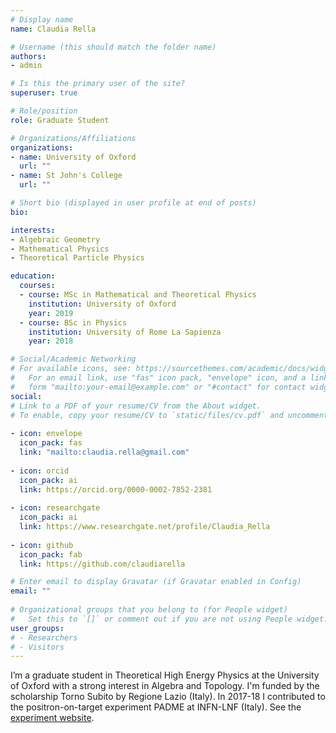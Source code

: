 ```yaml
---
# Display name
name: Claudia Rella

# Username (this should match the folder name)
authors:
- admin

# Is this the primary user of the site?
superuser: true

# Role/position
role: Graduate Student

# Organizations/Affiliations
organizations:
- name: University of Oxford
  url: ""
- name: St John's College
  url: ""

# Short bio (displayed in user profile at end of posts)
bio: 

interests:
- Algebraic Geometry
- Mathematical Physics 
- Theoretical Particle Physics

education:
  courses:
  - course: MSc in Mathematical and Theoretical Physics
    institution: University of Oxford
    year: 2019
  - course: BSc in Physics
    institution: University of Rome La Sapienza
    year: 2018

# Social/Academic Networking
# For available icons, see: https://sourcethemes.com/academic/docs/widgets/#icons
#   For an email link, use "fas" icon pack, "envelope" icon, and a link in the
#   form "mailto:your-email@example.com" or "#contact" for contact widget.
social:
# Link to a PDF of your resume/CV from the About widget.
# To enable, copy your resume/CV to `static/files/cv.pdf` and uncomment the lines below.  
  
- icon: envelope
  icon_pack: fas
  link: "mailto:claudia.rella@gmail.com"
  
- icon: orcid
  icon_pack: ai
  link: https://orcid.org/0000-0002-7852-2381
  
- icon: researchgate
  icon_pack: ai
  link: https://www.researchgate.net/profile/Claudia_Rella
  
- icon: github
  icon_pack: fab
  link: https://github.com/claudiarella

# Enter email to display Gravatar (if Gravatar enabled in Config)
email: ""
  
# Organizational groups that you belong to (for People widget)
#   Set this to `[]` or comment out if you are not using People widget.  
user_groups:
# - Researchers
# - Visitors
---
```


I’m a graduate student in Theoretical High Energy Physics at the University of Oxford with a strong interest in Algebra and Topology. I'm funded by the scholarship Torno Subito by Regione Lazio (Italy). In 2017-18 I contributed to the positron-on-target experiment PADME at INFN-LNF (Italy).
See the [experiment website][1].

[1]: http://w3.lnf.infn.it/research/particle-physics/padme/?lang=en
